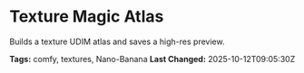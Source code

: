 # Texture Magic Atlas

Builds a texture UDIM atlas and saves a high-res preview.

**Tags:** comfy, textures, Nano-Banana
**Last Changed:** 2025-10-12T09:05:30Z
